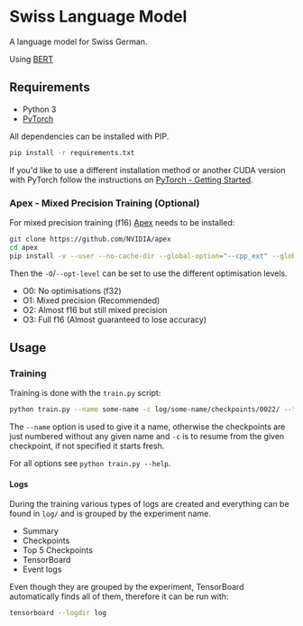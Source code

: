 # Swiss Language Model

A language model for Swiss German.

Using [BERT][arxiv-bert]

## Requirements

- Python 3
- [PyTorch][pytorch]

All dependencies can be installed with PIP.

```sh
pip install -r requirements.txt
```

If you'd like to use a different installation method or another CUDA version
with PyTorch follow the instructions on
[PyTorch - Getting Started][pytorch-started].

### Apex - Mixed Precision Training (Optional)

For mixed precision training (f16) [Apex][apex] needs to be installed:

```sh
git clone https://github.com/NVIDIA/apex
cd apex
pip install -v --user --no-cache-dir --global-option="--cpp_ext" --global-option="--cuda_ext" ./
```

Then the `-O`/`--opt-level` can be set to use the different optimisation levels.

- O0: No optimisations (f32)
- O1: Mixed precision (Recommended)
- O2: Almost f16 but still mixed precision
- O3: Full f16 (Almost guaranteed to lose accuracy)


## Usage

### Training

Training is done with the `train.py` script:

```sh
python train.py --name some-name -c log/some-name/checkpoints/0022/ --train-text /path/to/text.tsv --validation-text /path/to/text.tsv
```

The `--name` option is used to give it a name, otherwise the checkpoints are
just numbered without any given name and `-c` is to resume from the given
checkpoint, if not specified it starts fresh.

For all options see `python train.py --help`.

#### Logs

During the training various types of logs are created and everything can be
found in `log/` and is grouped by the experiment name.

- Summary
- Checkpoints
- Top 5 Checkpoints
- TensorBoard
- Event logs

Even though they are grouped by the experiment, TensorBoard automatically finds
all of them, therefore it can be run with:

```sh
tensorboard --logdir log
```

[apex]: https://github.com/nvidia/apex
[arxiv-bert]: https://arxiv.org/abs/1810.04805
[pytorch]: https://pytorch.org/
[pytorch-started]: https://pytorch.org/get-started/locally/
